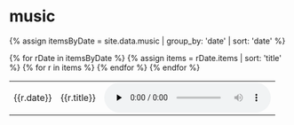 # music
{% assign itemsByDate = site.data.music | group_by: 'date' | sort: 'date' %}

<table>
    {% for rDate in itemsByDate %}
        {% assign items = rDate.items | sort: 'title' %}
        {% for r in items %}
            <tr>
                <td>{{r.date}}</td>
                <td>
                    {{r.title}}
                </td>
                <td>
                    <audio src="{{site.url}}/recordings/{{r.path}}" controls controlsList="nodownload" preload="none" />
                </td>
            </tr>
        {% endfor %}
    {% endfor %}
</table>
